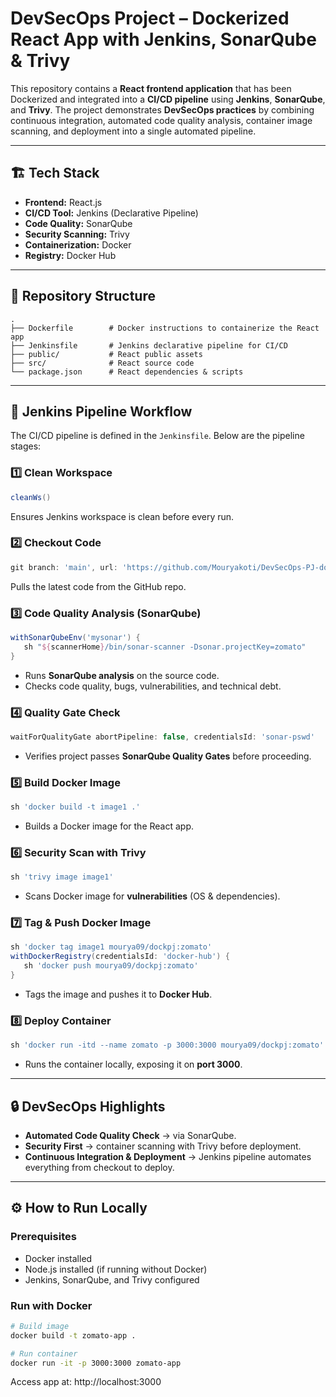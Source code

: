 # DevSecOps Project – Dockerized React App with Jenkins, SonarQube & Trivy

This repository contains a **React frontend application** that has been Dockerized and integrated into a **CI/CD pipeline** using **Jenkins**, **SonarQube**, and **Trivy**.
The project demonstrates **DevSecOps practices** by combining continuous integration, automated code quality analysis, container image scanning, and deployment into a single automated pipeline.

---

## 🏗️ Tech Stack

* **Frontend:** React.js
* **CI/CD Tool:** Jenkins (Declarative Pipeline)
* **Code Quality:** SonarQube
* **Security Scanning:** Trivy
* **Containerization:** Docker
* **Registry:** Docker Hub

---

## 📂 Repository Structure

```
.
├── Dockerfile        # Docker instructions to containerize the React app
├── Jenkinsfile       # Jenkins declarative pipeline for CI/CD
├── public/           # React public assets
├── src/              # React source code
└── package.json      # React dependencies & scripts
```

---

## 🚀 Jenkins Pipeline Workflow

The CI/CD pipeline is defined in the `Jenkinsfile`. Below are the pipeline stages:

### 1️⃣ **Clean Workspace**

```groovy
cleanWs()
```

Ensures Jenkins workspace is clean before every run.

### 2️⃣ **Checkout Code**

```groovy
git branch: 'main', url: 'https://github.com/Mouryakoti/DevSecOps-PJ-docker-pipeline-Zomato.git'
```

Pulls the latest code from the GitHub repo.

### 3️⃣ **Code Quality Analysis (SonarQube)**

```groovy
withSonarQubeEnv('mysonar') {
   sh "${scannerHome}/bin/sonar-scanner -Dsonar.projectKey=zomato"
}
```

* Runs **SonarQube analysis** on the source code.
* Checks code quality, bugs, vulnerabilities, and technical debt.

### 4️⃣ **Quality Gate Check**

```groovy
waitForQualityGate abortPipeline: false, credentialsId: 'sonar-pswd'
```

* Verifies project passes **SonarQube Quality Gates** before proceeding.

### 5️⃣ **Build Docker Image**

```groovy
sh 'docker build -t image1 .'
```

* Builds a Docker image for the React app.

### 6️⃣ **Security Scan with Trivy**

```groovy
sh 'trivy image image1'
```

* Scans Docker image for **vulnerabilities** (OS & dependencies).

### 7️⃣ **Tag & Push Docker Image**

```groovy
sh 'docker tag image1 mourya09/dockpj:zomato'
withDockerRegistry(credentialsId: 'docker-hub') {
   sh 'docker push mourya09/dockpj:zomato'
}
```

* Tags the image and pushes it to **Docker Hub**.

### 8️⃣ **Deploy Container**

```groovy
sh 'docker run -itd --name zomato -p 3000:3000 mourya09/dockpj:zomato'
```

* Runs the container locally, exposing it on **port 3000**.

---

## 🔒 DevSecOps Highlights

* **Automated Code Quality Check** → via SonarQube.
* **Security First** → container scanning with Trivy before deployment.
* **Continuous Integration & Deployment** → Jenkins pipeline automates everything from checkout to deploy.

---

## ⚙️ How to Run Locally

### Prerequisites

* Docker installed
* Node.js installed (if running without Docker)
* Jenkins, SonarQube, and Trivy configured

### Run with Docker

```bash
# Build image
docker build -t zomato-app .

# Run container
docker run -it -p 3000:3000 zomato-app
```
Access app at: http://localhost:3000

